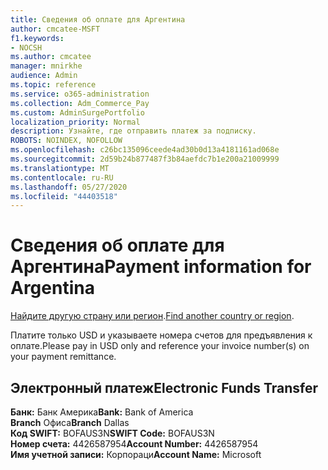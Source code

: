 ```yaml
---
title: Сведения об оплате для Аргентина
author: cmcatee-MSFT
f1.keywords:
- NOCSH
ms.author: cmcatee
manager: mnirkhe
audience: Admin
ms.topic: reference
ms.service: o365-administration
ms.collection: Adm_Commerce_Pay
ms.custom: AdminSurgePortfolio
localization_priority: Normal
description: Узнайте, где отправить платеж за подписку.
ROBOTS: NOINDEX, NOFOLLOW
ms.openlocfilehash: c26bc135096ceede4ad30b0d13a4181161ad068e
ms.sourcegitcommit: 2d59b24b877487f3b84aefdc7b1e200a21009999
ms.translationtype: MT
ms.contentlocale: ru-RU
ms.lasthandoff: 05/27/2020
ms.locfileid: "44403518"
---
```

# <a name="payment-information-for-argentina"></a><span data-ttu-id="f5a51-103">Сведения об оплате для Аргентина</span><span class="sxs-lookup"><span data-stu-id="f5a51-103">Payment information for Argentina</span></span>

<span data-ttu-id="f5a51-104">[Найдите другую страну или регион](../billing-and-payments/pay-for-your-subscription.md).</span><span class="sxs-lookup"><span data-stu-id="f5a51-104">[Find another country or region](../billing-and-payments/pay-for-your-subscription.md).</span></span>

<span data-ttu-id="f5a51-105">Платите только USD и указываете номера счетов для предъявления к оплате.</span><span class="sxs-lookup"><span data-stu-id="f5a51-105">Please pay in USD only and reference your invoice number(s) on your payment remittance.</span></span>

## <a name="electronic-funds-transfer"></a><span data-ttu-id="f5a51-106">Электронный платеж</span><span class="sxs-lookup"><span data-stu-id="f5a51-106">Electronic Funds Transfer</span></span>

<span data-ttu-id="f5a51-107">**Банк:** Банк Америка</span><span class="sxs-lookup"><span data-stu-id="f5a51-107">**Bank:** Bank of America</span></span>  
<span data-ttu-id="f5a51-108">**Branch** Офиса</span><span class="sxs-lookup"><span data-stu-id="f5a51-108">**Branch** Dallas</span></span>  
<span data-ttu-id="f5a51-109">**Код SWIFT:** BOFAUS3N</span><span class="sxs-lookup"><span data-stu-id="f5a51-109">**SWIFT Code:** BOFAUS3N</span></span>  
<span data-ttu-id="f5a51-110">**Номер счета:** 4426587954</span><span class="sxs-lookup"><span data-stu-id="f5a51-110">**Account Number:** 4426587954</span></span>  
<span data-ttu-id="f5a51-111">**Имя учетной записи:** Корпораци</span><span class="sxs-lookup"><span data-stu-id="f5a51-111">**Account Name:** Microsoft</span></span>  